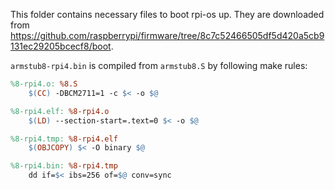 This folder contains necessary files to boot rpi-os up. They are downloaded from <https://github.com/raspberrypi/firmware/tree/8c7c52466505df5d420a5cb9131ec29205bcecf8/boot>.

`armstub8-rpi4.bin` is compiled from `armstub8.S` by following make rules:

```makefile
%8-rpi4.o: %8.S
	$(CC) -DBCM2711=1 -c $< -o $@

%8-rpi4.elf: %8-rpi4.o
	$(LD) --section-start=.text=0 $< -o $@

%8-rpi4.tmp: %8-rpi4.elf
	$(OBJCOPY) $< -O binary $@

%8-rpi4.bin: %8-rpi4.tmp
	dd if=$< ibs=256 of=$@ conv=sync
```
